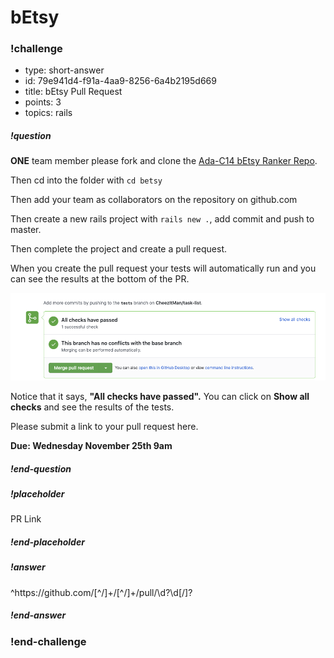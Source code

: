 # bEtsy

<!-- >>>>>>>>>>>>>>>>>>>>>> BEGIN CHALLENGE >>>>>>>>>>>>>>>>>>>>>> -->
<!-- Replace everything in square brackets [] and remove brackets  -->


### !challenge

* type: short-answer
* id: 79e941d4-f91a-4aa9-8256-6a4b2195d669
* title: bEtsy Pull Request
* points: 3
* topics: rails

##### !question

**ONE** team member please fork and clone the [Ada-C14 bEtsy Ranker Repo](https://github.com/Ada-C14/betsy).

Then cd into the folder with `cd betsy`

Then add your team as collaborators on the repository on github.com

Then create a new rails project with `rails new .`, add commit and push to master.

Then complete the project and create a pull request. 

When you create the pull request your tests will automatically run and you can see the results at the bottom of the PR.

![Pull Request](images/automatic-tests.png)

Notice that it says, **"All checks have passed".** You can  click on **Show all checks** and see the results of the tests.

Please submit a link to your pull request here.

**Due:  Wednesday November 25th 9am**

##### !end-question

##### !placeholder

PR Link

##### !end-placeholder

##### !answer

^https:\/\/github\.com\/[^\/]+\/[^\/]+\/pull\/\d?\d[\/]?

##### !end-answer

<!-- other optional sections -->
<!-- !hint - !end-hint (markdown, users can see after a failed attempt) -->
<!-- !rubric - !end-rubric (markdown, instructors can see while scoring a checkpoint) -->
<!-- !explanation - !end-explanation (markdown, students can see after answering correctly) -->

### !end-challenge

<!-- ======================= END CHALLENGE ======================= -->
